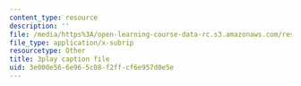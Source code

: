 ```yaml
---
content_type: resource
description: ''
file: /media/https%3A/open-learning-course-data-rc.s3.amazonaws.com/res-6-012-introduction-to-probability-spring-2018/3e000e566e965c08f2ffcf6e957d0e5e_GkD5tIgc-Bo.srt
file_type: application/x-subrip
resourcetype: Other
title: 3play caption file
uid: 3e000e56-6e96-5c08-f2ff-cf6e957d0e5e
---
```

